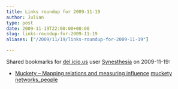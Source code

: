 ```yaml
---
title: Links roundup for 2009-11-19
author: Julian
type: post
date: 2009-11-19T22:00:00+00:00
slug: links-roundup-for-2009-11-19 
aliases: ["/2009/11/19/links-roundup-for-2009-11-19"]

---
```

Shared bookmarks for [del.icio.us][1] user [Synesthesia][2] on 2009-11-19:

  * [Muckety &#8211; Mapping relations and measuring influence][3] 
    [muckety][4] [networks_people][5] </li> </ul>

 [1]: https://del.icio.us/
 [2]: https://del.icio.us/synesthesia
 [3]: https://www.muckety.com/
 [4]: https://delicious.com/synesthesia/muckety
 [5]: https://delicious.com/synesthesia/networks_people